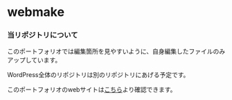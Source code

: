 # webmake

### 当リポジトリについて
このポートフォリオでは編集箇所を見やすいように、自身編集したファイルのみアップしています。

WordPress全体のリポジトリは別のリポジトリにあげる予定です。

このポートフォリオのwebサイトは[こちら](https://portfolio.inooto.com/)より確認できます。
